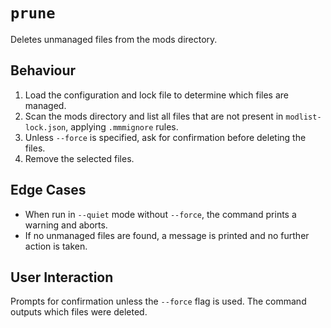 # `prune`

Deletes unmanaged files from the mods directory.

## Behaviour
1. Load the configuration and lock file to determine which files are managed.
2. Scan the mods directory and list all files that are not present in `modlist-lock.json`, applying `.mmmignore` rules.
3. Unless `--force` is specified, ask for confirmation before deleting the files.
4. Remove the selected files.

## Edge Cases
- When run in `--quiet` mode without `--force`, the command prints a warning and aborts.
- If no unmanaged files are found, a message is printed and no further action is taken.

## User Interaction
Prompts for confirmation unless the `--force` flag is used. The command outputs which files were deleted.
